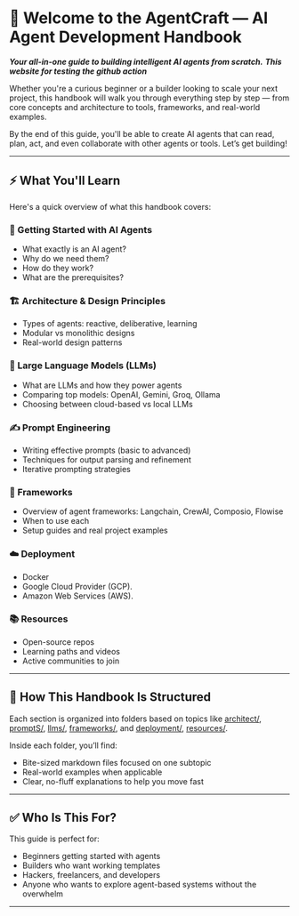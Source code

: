 # 👋 **Welcome to the AgentCraft — AI Agent Development Handbook** 
***Your all-in-one guide to building intelligent AI agents from scratch.***
***This website for testing the github action***

Whether you're a curious beginner or a builder looking to scale your next project, this handbook will walk you through everything step by step — from core concepts and architecture to tools, frameworks, and real-world examples.

By the end of this guide, you'll be able to create AI agents that can read, plan, act, and even collaborate with other agents or tools. Let’s get building!

---

## ⚡ What You'll Learn

Here's a quick overview of what this handbook covers:

### 🚀 Getting Started with AI Agents
- What exactly is an AI agent?
- Why do we need them?
- How do they work?
- What are the prerequisites?

### 🏗️ Architecture & Design Principles
- Types of agents: reactive, deliberative, learning
- Modular vs monolithic designs
- Real-world design patterns

### 🧠 Large Language Models (LLMs)
- What are LLMs and how they power agents
- Comparing top models: OpenAI, Gemini, Groq, Ollama
- Choosing between cloud-based vs local LLMs

### ✍️ Prompt Engineering
- Writing effective prompts (basic to advanced)
- Techniques for output parsing and refinement
- Iterative prompting strategies

### 🧱 Frameworks
- Overview of agent frameworks: Langchain, CrewAI, Composio, Flowise
- When to use each
- Setup guides and real project examples

### ☁️ Deployment
- Docker
- Google Cloud Provider (GCP).
- Amazon Web Services (AWS).

### 📚 Resources
- Open-source repos
- Learning paths and videos
- Active communities to join

---

## 🧩 How This Handbook Is Structured

Each section is organized into folders based on topics like [architect/](./content/02_architect/01_overview.md), [promptS/](./content/04_prompts/1_overview.md), [llms/](./content/03_llms/0_overview.md), [frameworks/](./content/05_framework/overview.md), and [deployment/](./content/06_deployment/docker/),  [resources/](./content/07_resources/).

Inside each folder, you’ll find:
- Bite-sized markdown files focused on one subtopic
- Real-world examples when applicable
- Clear, no-fluff explanations to help you move fast

---

## ✅ Who Is This For?

This guide is perfect for:
- Beginners getting started with agents
- Builders who want working templates
- Hackers, freelancers, and developers
- Anyone who wants to explore agent-based systems without the overwhelm

---

